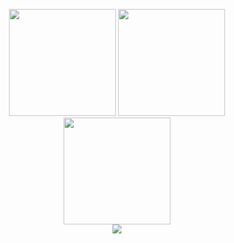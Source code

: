 <p align="center">
  <img height="190em" src="https://github-readme-stats.vercel.app/api/top-langs/?username=WearifulCupid0&title_color=ffffff&text_color=ffffff&icon_color=ffffff&bg_color=161a1d&layout=compact" class="center" />
  <img height="190em" src="https://github-readme-stats.vercel.app/api?username=WearifulCupid0&count_private=true&include_all_commits=true&show_icons=true&title_color=ffffff&text_color=ffffff&icon_color=ffffff&bg_color=161a1d&show_owner=true" class="center" />
  <br />
  <img height="190em" src="http://github-readme-streak-stats.herokuapp.com?user=WearifulCupid0&border_radius=5&date_format=j%20M%5B%20Y%5D&type=png&background=161A1D&border=FFFFFF&stroke=FFFFFF&ring=EB5454&fire=EB5454&currStreakNum=FFFFFF&sideNums=FFFFFF&currStreakLabel=FFFFFF&sideLabels=FFFFFF&dates=B2B2B2)]" class="center">
  <br />
  <img src="https://github.com/andrelucaas/andrelucaas/blob/output/github-contribution-grid-snake.svg" class="center">
</p>
